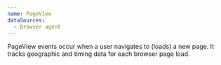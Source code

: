 ```yaml
---
name: PageView
dataSources:
  - Browser agent
---
```


PageView events occur when a user navigates to (loads) a new page. It tracks
geographic and timing data for each browser page load.
